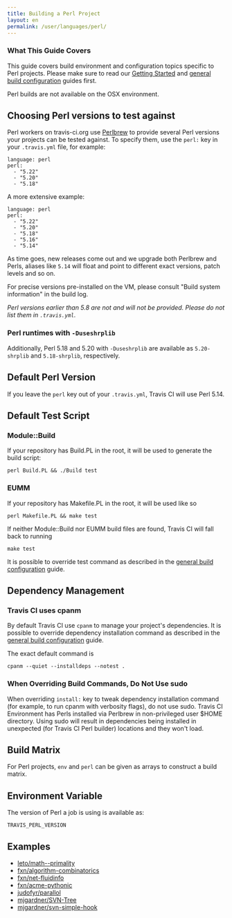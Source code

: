 ```yaml
---
title: Building a Perl Project
layout: en
permalink: /user/languages/perl/
---
```


### What This Guide Covers

This guide covers build environment and configuration topics specific to Perl projects. Please make sure to read our [Getting Started](/user/getting-started/) and [general build configuration](/user/customizing-the-build/) guides first.

Perl builds are not available on the OSX environment.

## Choosing Perl versions to test against

Perl workers on travis-ci.org use [Perlbrew](http://perlbrew.pl/) to provide several Perl versions your projects can be tested against. To specify them, use the `perl:` key in your `.travis.yml` file, for example:

    language: perl
    perl:
      - "5.22"
      - "5.20"
      - "5.18"

A more extensive example:

    language: perl
    perl:
      - "5.22"
      - "5.20"
      - "5.18"
      - "5.16"
      - "5.14"

As time goes, new releases come out and we upgrade both Perlbrew and Perls, aliases like `5.14` will float and point to different exact versions, patch levels and so on.

For precise versions pre-installed on the VM, please consult "Build system information" in the build log.

*Perl versions earlier than 5.8 are not and will not be provided. Please do not list them in `.travis.yml`.*

### Perl runtimes with `-Duseshrplib`

Additionally, Perl 5.18 and 5.20 with `-Duseshrplib` are available as
`5.20-shrplib` and `5.18-shrplib`, respectively.

## Default Perl Version

If you leave the `perl` key out of your `.travis.yml`, Travis CI will use Perl 5.14.

## Default Test Script

### Module::Build

If your repository has Build.PL in the root, it will be used to generate the build script:

    perl Build.PL && ./Build test

### EUMM

If your repository has Makefile.PL in the root, it will be used like so

    perl Makefile.PL && make test

If neither Module::Build nor EUMM build files are found, Travis CI will fall back to running

    make test

It is possible to override test command as described in the [general build configuration](/user/customizing-the-build/) guide.


## Dependency Management

### Travis CI uses cpanm

By default Travis CI use `cpanm` to manage your project's dependencies. It is possible to override dependency installation command as described in the [general build configuration](/user/customizing-the-build/) guide.

The exact default command is

    cpanm --quiet --installdeps --notest .

### When Overriding Build Commands, Do Not Use sudo

When overriding `install:` key to tweak dependency installation command (for example, to run cpanm with verbosity flags), do not use sudo.
Travis CI Environment has Perls installed via Perlbrew in non-privileged user $HOME directory. Using sudo will result in dependencies
being installed in unexpected (for Travis CI Perl builder) locations and they won't load.


## Build Matrix

For Perl projects, `env` and `perl` can be given as arrays
to construct a build matrix.

## Environment Variable

The version of Perl a job is using is available as:

    TRAVIS_PERL_VERSION

## Examples

* [leto/math--primality](https://github.com/leto/math--primality/blob/master/.travis.yml)
* [fxn/algorithm-combinatorics](https://github.com/fxn/algorithm-combinatorics/blob/master/.travis.yml)
* [fxn/net-fluidinfo](https://github.com/fxn/net-fluidinfo/blob/master/.travis.yml)
* [fxn/acme-pythonic](https://github.com/fxn/acme-pythonic/blob/master/.travis.yml)
* [judofyr/parallol](https://github.com/judofyr/parallol/blob/travis-ci/.travis.yml)
* [mjgardner/SVN-Tree](https://github.com/mjgardner/SVN-Tree/blob/master/.travis.yml)
* [mjgardner/svn-simple-hook](https://github.com/mjgardner/svn-simple-hook/blob/master/.travis.yml)
